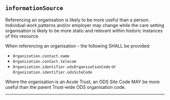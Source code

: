 ## `informationSource`

Referencing an organisation is likely to be more useful than a person. Individual work patterns and/or employer may change while the care setting organisation is likely to be more static and relevant within historic instances of this resource.

When referencing an organisation - the following SHALL be provided:

- `Organization.contact.name`
- `Organization.contact.telecom`
- `Organization.identifier.odsOrganisationCode` or `Organization.identifier.odsSiteCode`

Where the organisation is an Acute Trust, an ODS Site Code MAY be more useful than the parent Trust-wide ODS organisation code.

---
